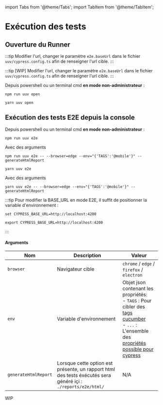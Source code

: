 import Tabs from '@theme/Tabs';
import TabItem from '@theme/TabItem';

# Exécution des tests

## Ouverture du Runner

<Tabs>
<TabItem value="cypress" label="Cypress">

:::tip
Modifier l'url, changer le paramètre `e2e.baseUrl` dans le fichier `uuv/cypress.config.ts` afin de renseigner l'url
cible.
:::

</TabItem>
<TabItem value="playwright" label="Playwright">

:::tip
[WIP] Modifier l'url, changer le paramètre `e2e.baseUrl` dans le fichier `uuv/cypress.config.ts` afin de renseigner l'url
    cible.
:::

</TabItem>
</Tabs>

Depuis powershell ou un terminal cmd **en mode non-administrateur** :

<Tabs>
<TabItem value="Npm" label="Npm">

```shell
npm run uuv open
```

</TabItem>
<TabItem value="Yarn" label="Yarn">

```shell
yarn uuv open
```

</TabItem>
</Tabs>

## Exécution des tests E2E depuis la console

Depuis powershell ou un terminal cmd **en mode non-administrateur** :


<Tabs>
<TabItem value="Npm" label="Npm">

```shell
npm run uuv e2e
```

Avec des arguments

```shell
npm run uuv e2e -- --browser=edge --env="{'TAGS':'@mobile'}" --generateHtmlReport
```

</TabItem>
<TabItem value="Yarn" label="Yarn">

```shell
yarn uuv e2e
```

Avec des arguments

```shell
yarn uuv e2e -- --browser=edge --env="{'TAGS':'@mobile'}" --generateHtmlReport
```

</TabItem>
</Tabs>

<Tabs>
<TabItem value="cypress" label="Cypress">

:::tip
Pour modifier la BASE_URL en mode E2E, il suffit de positionner la variable d'environnement :

<Tabs>
<TabItem value="Windows" label="Windows">

```shell
set CYPRESS_BASE_URL=http://localhost:4200
```

</TabItem>
<TabItem value="Shell" label="Shell">

```shell
export CYPRESS_BASE_URL=http://localhost:4200
```

</TabItem>
</Tabs>
:::

#### Arguments

| Nom     | Description                                                                                                   | Valeur                                                                                                                                                                                                                                                                               |
|---------|---------------------------------------------------------------------------------------------------------------|--------------------------------------------------------------------------------------------------------------------------------------------------------------------------------------------------------------------------------------------------------------------------------------|
| `browser` | Navigateur cible                                                                                              | `chrome` / `edge` / `firefox` / `electron`                                                                                                                                                                                                                                           |
| `env` | Variable d'environnement                                                                                      | Objet json contenant les propriétés: <br/> - `TAGS` : Pour cibler des [tags cucumber](https://cucumber.io/docs/cucumber/api/?lang=javascript#tags) <br/> - `...` : L'ensemble des [propriétés possible pour cypress](https://docs.cypress.io/guides/references/configuration#Global) |
| `generateHtmlReport` | Lorsque cette option est présente, un rapport html des tests éxécutés sera généré içi : `./reports/e2e/html/` | N/A                                                                                                                                                                                                                                                                                  |

</TabItem>
<TabItem value="playwright" label="Playwright">

WIP

</TabItem>
</Tabs>
